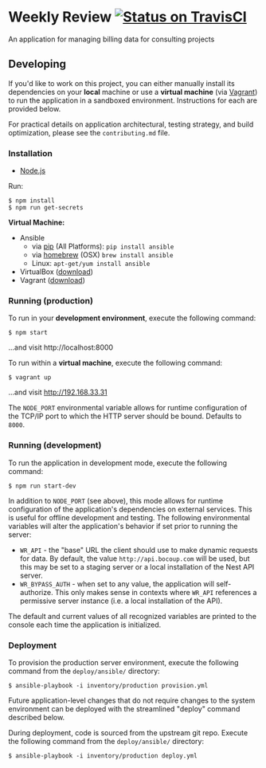 # Weekly Review [![Status on TravisCI](https://magnum.travis-ci.com/bocoup/nest-weekly-review.svg?token=gK8nkH4p5NnBw5E9JB7L)](https://magnum.travis-ci.com/bocoup/nest-weekly-review)

An application for managing billing data for consulting projects

## Developing

If you'd like to work on this project, you can either manually install its
dependencies on your **local** machine or use a **virtual machine** (via
[Vagrant](http://vagrantup.com)) to run the application in a sandboxed
environment. Instructions for each are provided below.

For practical details on application architectural, testing strategy, and build
optimization, please see the `contributing.md` file.

### Installation

- [Node.js](http://nodejs.org)

Run:

    $ npm install
    $ npm run get-secrets

**Virtual Machine:**

- Ansible
  - via [pip](http://pip.readthedocs.org/en/latest/installing.html) (All
    Platforms): `pip install ansible`
  - via [homebrew](http://brew.sh/) (OSX) `brew install ansible`
  - Linux: `apt-get/yum install ansible`
- VirtualBox ([download](https://www.virtualbox.org/))
- Vagrant ([download](http://www.vagrantup.com/downloads.html))

### Running (production)

To run in your **development environment**, execute the following command:

    $ npm start

...and visit http://localhost:8000

To run within a **virtual machine**, execute the following command:

    $ vagrant up

...and visit http://192.168.33.31

The `NODE_PORT` environmental variable allows for runtime configuration of the
TCP/IP port to which the HTTP server should be bound. Defaults to `8000`.

### Running (development)

To run the application in development mode, execute the following command:

    $ npm run start-dev

In addition to `NODE_PORT` (see above), this mode allows for runtime
configuration of the application's dependencies on external services. This is
useful for offline development and testing. The following environmental
variables will alter the application's behavior if set prior to running the
server:

- `WR_API` - the "base" URL the client should use to make dynamic requests for
  data. By default, the value `http://api.bocoup.com` will be used, but this
  may be set to a staging server or a local installation of the Nest API
  server.
- `WR_BYPASS_AUTH` - when set to any value, the application will
  self-authorize. This only makes sense in contexts where `WR_API` references a
  permissive server instance (i.e. a local installation of the API).

The default and current values of all recognized variables are printed to the
console each time the application is initialized.

### Deployment

To provision the production server environment, execute the following command
from the `deploy/ansible/` directory:

    $ ansible-playbook -i inventory/production provision.yml

Future application-level changes that do not require changes to the system
environment can be deployed with the streamlined "deploy" command described
below.

During deployment, code is sourced from the upstream git repo. Execute the
following command from the `deploy/ansible/` directory:

    $ ansible-playbook -i inventory/production deploy.yml
